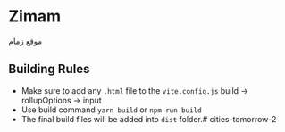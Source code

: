 # Zimam

موقع زمام

## Building Rules
- Make sure to add any `.html` file to the `vite.config.js` build -> rollupOptions -> input
- Use build command `yarn build` or `npm run build`
- The final build files will be added into `dist` folder.# cities-tomorrow-2

